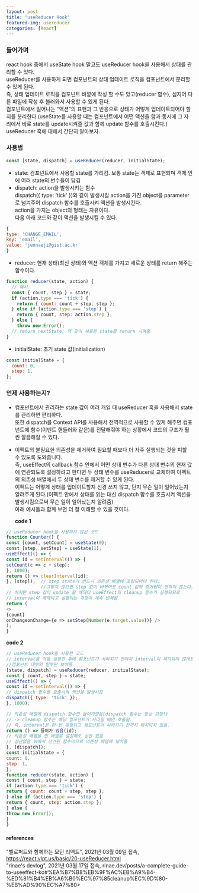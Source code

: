 ```yaml
---
layout: post
title: "useReducer Hook"
featured-img: usereducer
categories: [React]
---
```


### 들어가며

react hook 중에서 useState hook 말고도 useReducer hook을 사용해서 상태를 관리할 수 있다.  
useReducer를 사용하게 되면 컴포넌트의 상태 업데이트 로직을 컴포넌트에서 분리할 수 있게 된다.  
즉, 상태 업데이트 로직을 컴포넌트 바깥에 작성 할 수도 있고(reducer 함수), 심지어 다른 파일에 작성 후 불러와서 사용할 수 있게 된다.  
컴포넌트에서 일어나는 “액션”의 표현과 그 반응으로 상태가 어떻게 업데이트되어야 할지를 분리한다.(useState를 사용할 때는 컴포넌트에서 어떤 액션을 함과 동시에 그 자리에서 바로 state를 update시켜줄 값과 함께 update 함수를 호출시킨다.)  
useReducer 훅에 대해서 간단히 알아보자.

### 사용법

```javascript
const [state, dispatch] = useReducer(reducer, initialState);
```

- state: 컴포넌트에서 사용할 state를 가리킴. 보통 state는 객체로 표현되며 객체 안에 여러 state의 변수들이 담김
- dispatch: action을 발생시키는 함수  
  dispatch({ type: 'tick' })와 같이 발생시킬 action을 가진 object를 parameter로 넘겨주어 dispatch 함수를 호출시켜 액션을 발생시킨다.  
  action을 가지는 object의 형태는 자유이다.  
  다음 아래 코드와 같이 액션을 발생시킬 수 있다.

```javascript
{
type: 'CHANGE_EMAIL',
key: 'email',
value: 'jeonaeji@gist.ac.kr'
}
```

- reducer: 현재 상태(최신 상태)와 액션 객체를 가지고 새로운 상태를 return 해주는 함수이다.

```javascript
function reducer(state, action) {
  // 예시
  const { count, step } = state;
  if (action.type === 'tick') {
    return { count: count + step, step };
  } else if (action.type === 'step') {
    return { count, step: action.step };
  } else {
    throw new Error();
  // return nextState; 와 같이 새로운 state를 return 시켜줌
}
```

- initialState: 초기 state 값(initialization)

```javascript
const initialState = {
  count: 0,
  step: 1,
};
```

### 언제 사용하는지?

- 컴포넌트에서 관리하는 state 값이 여러 개일 때 useReducer 훅을 사용해서 state를 관리하면 편리하다.  
  또한 dispatch를 Context API를 사용해서 전역적으로 사용할 수 있게 해주면 컴포넌트에 함수(이벤트 핸들러와 같은)를 전달해줘야 하는 상황에서 코드의 구조가 훨씬 깔끔해질 수 있다.
- 이펙트의 불필요한 의존성을 제거하여 필요할 때보다 더 자주 실행되는 것을 피할 수 있도록 도와줍니다.  
  즉, useEffect의 callback 함수 안에서 어떤 상태 변수가 다른 상태 변수의 현재 값에 연관되도록 설정하려고 한다면
  두 상태 변수를 useReducer로 교체하여 이펙트의 의존성 배열에서 두 상태 변수를 제거할 수 있게 된다.  
  이펙트는 어떻게 상태를 업데이트할지 신경 쓰지 않고, 단지 무슨 일이 일어났는지 알려주게 된다.(이펙트 안에서 상태를 읽는 대신 dispatch 함수를 호출시켜 액션을 발생시킴으로써 무슨 일이 일어났는지 알려줌)  
  아래 예시들과 함께 보면 더 잘 이해할 수 있을 것이다.

  **code 1**

```javascript
// useReducer hook을 사용하지 않은 코드
function Counter() {
const [count, setCount] = useState(0);
const [step, setStep] = useState(1);
useEffect(() => {
const id = setInterval(() => {
setCount(c => c + step);
}, 1000);
return () => clearInterval(id);
}, [step]);  // step state가 반드시 의존성 배열에 포함되어야 한다.
             //그렇지 않으면 step 값이 바뀌어도 count 값의 증가량이 변하지 않는다.
// 하지만 step 값이 update 될 때마다 useEffect의 cleanup 함수가 실행되므로
// interval이 해제되고 실행되는 과정이 계속 반복됨
return (
<>
{count}
onChangeonChange={e => setStep(Number(e.target.value))} />
);
}
```

**code 2**

```javascript
// useReducer hook을 사용한 코드
// interval을 처음 설정한 후에 컴포넌트가 사라지기 전까지 interval이 해지되지 않게된다.
//컴포넌트 내부의 일부만 보여줌
[state, dispatch] = useReducer(reducer, initialState);
const { count, step } = state;
useEffect(() => {
const id = setInterval(() => {
// dispatch 함수를 호출시켜 액션을 발생시킴
dispatch({ type: 'tick' });
}, 1000);

// 의존성 배열에 dispatch 함수만 들어가있음(dispatch 함수는 항상 고정!)
// -> cleanup 함수는 해당 컴포넌트가 사라질 때만 호출됨.
// 즉, interval은 한 번 설정되고 컴포넌트가 사라지기 전까지 해지되지 않음.
return () => 들어가 있음(id);
// 의존성 배열을 빈 배열로 설정해도 상관 없음
// 상관없음 밖에서 선언된 함수이므로 의존성 배열에 넣어줌
}, [dispatch]);
const initialState = {
count: 0,
step: 1,
};
function reducer(state, action) {
const { count, step } = state;
if (action.type === 'tick') {
return { count: count + step, step };
} else if (action.type === 'step') {
return { count, step: action.step };
} else {
throw new Error();
}
}
```

#### references

"벨로퍼트와 함께하는 모던 리액트", 2021년 03월 09일 접속, https://react.vlpt.us/basic/20-useReducer.html  
"rinae's devlog", 2021년 03월 17일 접속, rinae.dev/posts/a-complete-guide-to-useeffect-ko#%EA%B7%B8%EB%9F%AC%EB%A9%B4-%ED%81%B4%EB%A6%B0%EC%97%85cleanup%EC%9D%80-%EB%AD%90%EC%A7%80>

